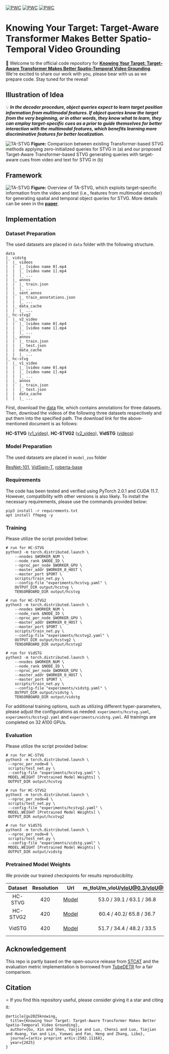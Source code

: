 [![PWC](https://img.shields.io/badge/State_of_the_Art-STVG_on_HCSTVGv1-orange?logo=AMP)](https://paperswithcode.com/sota/spatio-temporal-video-grounding-on-hc-stvg1)
[![PWC](https://img.shields.io/badge/State_of_the_Art-STVG_on_HCSTVGv2-pink?logo=AMP)](https://paperswithcode.com/sota/spatio-temporal-video-grounding-on-hc-stvg2)
[![PWC](https://img.shields.io/badge/State_of_the_Art-STVG_on_VidSTG-yellow?logo=AMP)](https://paperswithcode.com/sota/spatio-temporal-video-grounding-on-vidstg)

# Knowing Your Target: Target-Aware Transformer Makes Better Spatio-Temporal Video Grounding
🔮 Welcome to the official code repository for [**Knowing Your Target: Target-Aware Transformer Makes Better Spatio-Temporal Video Grounding**](https://arxiv.org/abs/2502.11168). We're excited to share our work with you, please bear with us as we prepare code. Stay tuned for the reveal!

## Illustration of Idea
💡 ***In the decoder procedure, object queries expect to
learn target position information from multimodal
features. If object queries know the target from the
very beginning, or in other words, they know what
to learn, they can employ target-specific cues as a
prior to guide themselves for better interaction with
the multimodal features, which benefits learning
more discriminative features for better localization.*** <br>

![TA-STVG](figures/idea.jpeg)
**Figure:** Comparison between existing Transformer-based STVG methods applying zero-initialized
queries for STVG in (a) and our proposed Target-Aware Transformer-based STVG generating queries
with target-aware cues from video and text for STVG in (b)

## Framework
![TA-STVG](figures/tastvg.jpeg)
**Figure:** Overview of TA-STVG, which exploits target-specific information from the video and text (i.e., features from multimodal encoder) for generating spatial and temporal object queries for STVG. More details can be seen in the [**paper**](https://arxiv.org/abs/2502.11168).

## Implementation

### Dataset Preparation
The used datasets are placed in `data` folder with the following structure.
```
data
|_ vidstg
|  |_ videos
|  |  |_ [video name 0].mp4
|  |  |_ [video name 1].mp4
|  |  |_ ...
|  |_ annos
|  |  |_ train.json
|  |  |_ ...
|  |_ sent_annos
|  |  |_ train_annotations.json
|  |  |_ ...
|  |_ data_cache
|  |  |_ ...
|_ hc-stvg2
|  |_ v2_video
|  |  |_ [video name 0].mp4
|  |  |_ [video name 1].mp4
|  |  |_ ...
|  |_ annos
|  |  |_ train.json
|  |  |_ test.json
|  |  data_cache
|  |  |_ ...
|_ hc-stvg
|  |_ v1_video
|  |  |_ [video name 0].mp4
|  |  |_ [video name 1].mp4
|  |  |_ ...
|  |_ annos
|  |  |_ train.json
|  |  |_ test.json
|  |  data_cache
|  |  |_ ...
```

First, download the [data](https://huggingface.co/Gstar666/TASTVG/resolve/main/data.tar?download=true) file, which contains annotations for three datasets. 
Then, download the videos of the following three datasets respectively and put them into the specified path. The download link for the above-mentioned document is as follows:

**HC-STVG** ([v1_video](https://intxyz-my.sharepoint.com/:f:/g/personal/zongheng_picdataset_com/EgIzBzuHYPtItBIqIq5hNrsBBE9cnhJDWjXuorxXMhMZGQ?e=qvsBjE)), **HC-STVG2** ([v2_video](https://intxyz-my.sharepoint.com/:f:/g/personal/zongheng_picdataset_com/ErqA01jikPZKnudZe6-Za9MBe17XXAxJr9ODn65Z2qGKkw?e=7vKw1U)), **VidSTG** ([videos](https://disk.pku.edu.cn/link/AA93DEAF3BBC694E52ACC5A23A9DC3D03B))



### Model Preparation
The used datasets are placed in `model_zoo` folder

[ResNet-101](https://zenodo.org/record/4721981/files/pretrained_resnet101_checkpoint.pth?download=1), 
[VidSwin-T](https://github.com/SwinTransformer/storage/releases/download/v1.0.4/swin_tiny_patch244_window877_kinetics400_1k.pth),
[roberta-base](https://huggingface.co/FacebookAI/roberta-base)

### Requirements
The code has been tested and verified using PyTorch 2.0.1 and CUDA 11.7. However, compatibility with other versions is also likely. To install the necessary requirements, please use the commands provided below:

```shell
pip3 install -r requirements.txt
apt install ffmpeg -y
```

### Training
Please utilize the script provided below:
```shell
# run for HC-STVG
python3 -m torch.distributed.launch \
    --nnodes $WORKER_NUM \
    --node_rank $NODE_ID \
    --nproc_per_node $WORKER_GPU \
    --master_addr $WORKER_0_HOST \
    --master_port $PORT \
    scripts/train_net.py \
    --config-file "experiments/hcstvg.yaml" \
    OUTPUT_DIR output/hcstvg \
    TENSORBOARD_DIR output/hcstvg

# run for HC-STVG2
python3 -m torch.distributed.launch \
    --nnodes $WORKER_NUM \
    --node_rank $NODE_ID \
    --nproc_per_node $WORKER_GPU \
    --master_addr $WORKER_0_HOST \
    --master_port $PORT \
    scripts/train_net.py \
    --config-file "experiments/hcstvg2.yaml" \
    OUTPUT_DIR output/hcstvg2 \
    TENSORBOARD_DIR output/hcstvg2

# run for VidSTG
python3 -m torch.distributed.launch \
    --nnodes $WORKER_NUM \
    --node_rank $NODE_ID \
    --nproc_per_node $WORKER_GPU \
    --master_addr $WORKER_0_HOST \
    --master_port $PORT \
    scripts/train_net.py \
    --config-file "experiments/vidstg.yaml" \
    OUTPUT_DIR output/vidstg \
    TENSORBOARD_DIR output/vidstg
```
For additional training options, such as utilizing different hyper-parameters, please adjust the configurations as needed:
`experiments/hcstvg.yaml`, `experiments/hcstvg2.yaml` and `experiments/vidstg.yaml`. All trainings are completed on 32 A100 GPUs.

### Evaluation
Please utilize the script provided below:
```shell
# run for HC-STVG
python3 -m torch.distributed.launch \
 --nproc_per_node=8 \
 scripts/test_net.py \
 --config-file "experiments/hcstvg.yaml" \
 MODEL.WEIGHT [Pretrained Model Weights] \
 OUTPUT_DIR output/hcstvg
 
# run for HC-STVG2
python3 -m torch.distributed.launch \
 --nproc_per_node=8 \
 scripts/test_net.py \
 --config-file "experiments/hcstvg2.yaml" \
 MODEL.WEIGHT [Pretrained Model Weights] \
 OUTPUT_DIR output/hcstvg2

# run for VidSTG
python3 -m torch.distributed.launch \
 --nproc_per_node=8 \
 scripts/test_net.py \
 --config-file "experiments/vidstg.yaml" \
 MODEL.WEIGHT [Pretrained Model Weights] \
 OUTPUT_DIR output/vidstg
```

### Pretrained Model Weights
We provide our trained checkpoints for results reproducibility.

| Dataset | Resolution | Url | m_tIoU/m_vIoU/vIoU@0.3/vIoU@0.5 | Size |
|:----:|:-----:|:-----:|:-----:|:-----:|
| HC-STVG | 420 | [Model](https://huggingface.co/Gstar666/TASTVG/resolve/main/TASTVG_HCSTVG.pth?download=true)  | 53.0 / 39.1 / 63.1 / 36.8 | 1.9 GB |
| HC-STVG2 | 420 | [Model](https://huggingface.co/Gstar666/TASTVG/resolve/main/TASTVG_HCSTVG2.pth?download=true)  | 60.4 / 40.2/ 65.8 / 36.7 | 1.9 GB |
| VidSTG | 420 | [Model](https://huggingface.co/Gstar666/TASTVG/resolve/main/TASTVG_VidSTG.pth?download=true)  | 51.7 / 34.4 / 48.2 / 33.5 | 1.9 GB |


## Acknowledgement
This repo is partly based on the open-source release from [STCAT](https://github.com/jy0205/STCAT) and the evaluation metric implementation is borrowed from [TubeDETR](https://github.com/antoyang/TubeDETR) for a fair comparison.

## Citation
⭐ If you find this repository useful, please consider giving it a star and citing it:
```
@article{gu2025knowing,
  title={Knowing Your Target: Target-Aware Transformer Makes Better Spatio-Temporal Video Grounding},
  author={Gu, Xin and Shen, Yaojie and Luo, Chenxi and Luo, Tiejian and Huang, Yan and Lin, Yuewei and Fan, Heng and Zhang, Libo},
  journal={arXiv preprint arXiv:2502.11168},
  year={2025}
}
```
